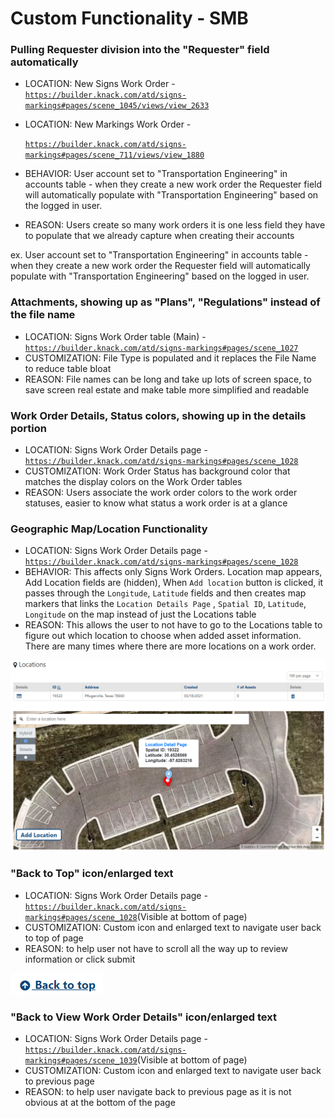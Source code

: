 # Custom Functionality - SMB

### Pulling Requester division into the "Requester" field automatically 

* LOCATION: New Signs Work Order - [`https://builder.knack.com/atd/signs-markings#pages/scene_1045/views/view_2633`](https://builder.knack.com/atd/signs-markings#pages/scene_1045/views/view_2633)
* LOCATION: New Markings Work Order - 

  [`https://builder.knack.com/atd/signs-markings#pages/scene_711/views/view_1880`](https://builder.knack.com/atd/signs-markings#pages/scene_711/views/view_1880)

* BEHAVIOR:  User account set to "Transportation Engineering" in accounts table - when they create a new work order the Requester field will automatically populate with "Transportation Engineering" based on the logged in user.
* REASON: Users create so many work orders it is one less field they have to populate that we already capture when creating their accounts

ex. User account set to "Transportation Engineering" in accounts table - when they create a new work order the Requester field will automatically populate with "Transportation Engineering" based on the logged in user.

### **Attachments, showing up as "Plans", "Regulations" instead of the file name**

* LOCATION: Signs Work Order table \(Main\) - [`https://builder.knack.com/atd/signs-markings#pages/scene_1027`](https://builder.knack.com/atd/signs-markings#pages/scene_1027)
* CUSTOMIZATION: File Type is populated and it replaces the File Name to reduce table bloat
* REASON: File names can be long and take up lots of screen space, to save screen real estate and make table more simplified and readable

### Work Order Details, Status colors, showing up in the details portion

* LOCATION: Signs Work Order Details page - [`https://builder.knack.com/atd/signs-markings#pages/scene_1028`](https://builder.knack.com/atd/signs-markings#pages/scene_1028)
* CUSTOMIZATION: Work Order Status has background color that matches the display colors on the Work Order tables
* REASON: Users associate the work order colors to the work order statuses, easier to know what status a work order is at a glance

### Geographic Map/Location Functionality

* LOCATION: Signs Work Order Details page - [`https://builder.knack.com/atd/signs-markings#pages/scene_1028`](https://builder.knack.com/atd/signs-markings#pages/scene_1028)
* BEHAVIOR: This affects only Signs Work Orders. Location map appears, Add Location fields are \(hidden\), When `Add location` button is clicked, it passes through the `Longitude`, `Latitude` fields and then creates map markers that links the `Location Details Page` , `Spatial ID`, `Latitude`, `Longitude` on the map instead of just the Locations table
* REASON: This allows the user to not have to go to the Locations table to figure out which location to choose when added asset information. There are many times where there are more locations on a work order.

![](../.gitbook/assets/image%20%2835%29.png)

### "Back to Top" icon/enlarged text 

* LOCATION: Signs Work Order Details page - [`https://builder.knack.com/atd/signs-markings#pages/scene_1028`](https://builder.knack.com/atd/signs-markings#pages/scene_1028)\(Visible at bottom of page\)
* CUSTOMIZATION: Custom icon and enlarged text to navigate user back to top of page
* REASON: to help user not have to scroll all the way up to review information or click submit

![](../.gitbook/assets/image%20%2834%29.png)

### "Back to View Work Order Details" icon/enlarged text 

*  LOCATION: Signs Work Order Details page - [`https://builder.knack.com/atd/signs-markings#pages/scene_1039`](https://builder.knack.com/atd/signs-markings#pages/scene_1039)\(Visible at bottom of page\)
* CUSTOMIZATION: Custom icon and enlarged text to navigate user back to previous page
* REASON: to help user navigate back to previous page as it is not obvious at at the bottom of the page

